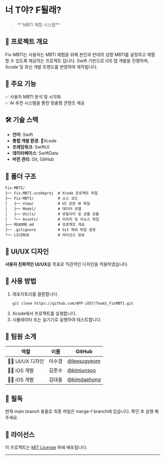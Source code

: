 # 너 T야? F될래?

> ** MBTI 체험 시스템**

## 🚀 프로젝트 개요
Fix-MBTI는 사용자는 MBTI 체험을 위해 본인과 반대의 성향 MBTI를 설정하고 체험 할 수 있도록 제공하는 프로젝트 입니다.  Swift 기반으로 iOS 앱 개발을 진행하며, Xcode 및 최신 개발 트렌드를 반영하여 제작됩니다.

## 📌 주요 기능
✅ 사용자 MBTI 분석 및 시각화  
✅ AI 추천 시스템을 통한 맞춤형 콘텐츠 제공  

## 🛠️ 기술 스택
- **언어**: Swift
- **통합 개발 환경**: Xcode
- **프레임워크**: SwiftUI
- **데이터베이스**: SwiftData
- **버전 관리**: Git, GitHub

## 📂 폴더 구조
```
Fix-MBTI/
├── Fix-MBTI.xcodeproj  # Xcode 프로젝트 파일
├── Fix-MBTI/           # 소스 코드
│   ├── View/           # UI 관련 뷰 파일
│   ├── Model/          # 데이터 모델
│   ├── Utils/          # 유틸리티 및 공통 모듈
│   └── Assets/         # 이미지 및 리소스 파일
├── README.md           # 프로젝트 개요
├── .gitignore          # Git 제외 파일 설정
└── LICENSE             # 라이선스 정보
```

## 🎨 UI/UX 디자인
**사용자 친화적인 UI/UX**를 목표로 직관적인 디자인을 적용하였습니다.

## 📖 사용 방법
1. 레포지토리를 클론합니다.
   ```bash
   git clone https://github.com/APP-iOS7/Team1_FixMBTI.git
   
   ```
2. Xcode에서 프로젝트를 실행합니다.
3. 시뮬레이터 또는 실기기로 실행하여 테스트합니다.

## 🤝 팀원 소개
| 역할  | 이름  | GitHub |
|-------|------|--------|
| 👨‍🎨 UI/UX 디자인 | 이수겸 | [@leesugyeom](https://github.com/olcrpo) |
| 👨‍💻 iOS 개발 | 김준수 | [@kimjunsoo](https://github.com/Rrpe) |
| 👨‍💻 iOS 개발 | 김대홍 | [@kimdaehong](https://github.com/aerohero) |

## 📖 필독
현재 main branch 충돌로 최종 파일은 merge-f branch에 있습니다. 확인 후 실행 해주세요.

## 📜 라이선스
이 프로젝트는 [MIT License](LICENSE) 하에 배포됩니다.

---


